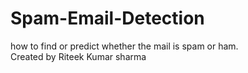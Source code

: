 # Spam-Email-Detection
how to find or predict whether the mail is spam or ham.
<br>
Created by Riteek Kumar sharma
